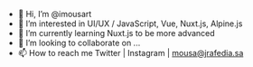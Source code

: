 - 👋 Hi, I’m @imousart
- 👀 I’m interested in UI/UX / JavaScript, Vue, Nuxt.js, Alpine.js 
- 🌱 I’m currently learning Nuxt.js to be more advanced
- 💞️ I’m looking to collaborate on ...
- 📫 How to reach me  Twitter | Instagram | mousa@jrafedia.sa

<!---
imousart/imousart is a ✨ special ✨ repository because its `README.md` (this file) appears on your GitHub profile.
You can click the Preview link to take a look at your changes.
--->
